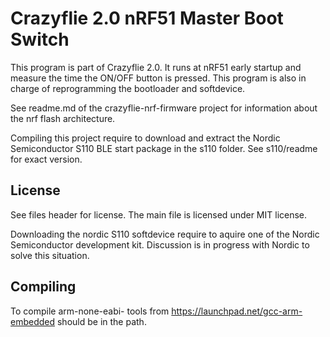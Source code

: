 Crazyflie 2.0 nRF51 Master Boot Switch
======================================

This program is part of Crazyflie 2.0. It runs at nRF51 early startup and
measure the time the ON/OFF button is pressed. This program is also in
charge of reprogramming the bootloader and softdevice.

See readme.md of the crazyflie-nrf-firmware project for information about
the nrf flash architecture.

Compiling this project require to download and extract the Nordic Semiconductor
S110 BLE start package in the s110 folder. See s110/readme for exact version.

License
-------

See files header for license. The main file is licensed under MIT license.

Downloading the nordic S110 softdevice require to aquire one of the Nordic
Semiconductor development kit. Discussion is in progress with Nordic to solve
this situation.

Compiling
---------

To compile arm-none-eabi- tools from https://launchpad.net/gcc-arm-embedded
should be in the path.
